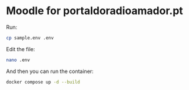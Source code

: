 # Moodle for portaldoradioamador.pt

Run:

```sh
cp sample.env .env
```

Edit the file:

```sh
nano .env
```

And then you can run the container:

```sh
docker compose up -d --build
```
